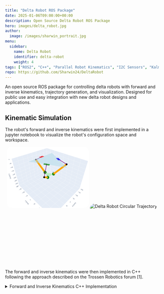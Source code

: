 ```yaml
---
title: "Delta Robot ROS Package"
date: 2025-01-06T09:00:00+00:00
description: Open Source Delta Robot ROS Package
hero: images/delta_robot.jpg
author:
  image: /images/sharwin_portrait.jpg
menu:
  sidebar:
    name: Delta Robot
    identifier: delta-robot
    weight: 4
tags: ["ROS2", "C++", "Parallel Robot Kinematics", "I2C Sensors", "Kalman Filtering"]
repo: https://github.com/Sharwin24/DeltaRobot
---
```

An open source ROS package for controlling delta robots with forward and inverse kinematics, trajectory generation, and visualization. Designed for public use and easy integration with new delta robot designs and applications.


## Kinematic Simulation
The robot's forward and inverse kinematics were first implemented in a jupyter notebook to visualize the robot's configuration space and workspace.

<div align="center">
  <img src="FK_notebook.png" alt="Robot Simulated in 3D Plot" style="border-radius: 15px; height: 200px; margin-left: 5px; display: inline-block;">
  <img src="DeltaCircleTrajectory.gif" alt="Delta Robot Circular Trajectory" style="border-radius: 15px; height: 200px; margin-right: 5px; display: inline-block;">
</div>

The forward and inverse kinematics were then implemented in C++ following the approach described on the Trossen Robotics forum [1].

<div>
  <details>
    <summary>Forward and Inverse Kinematics C++ Implementation</summary>
```cpp
void DeltaKinematics::forwardKinematics(const std::shared_ptr<DeltaFK::Request> request, std::shared_ptr<DeltaFK::Response> response) {
  // Locally save the request data (joint angles)
  float theta1 = request->joint_angles.theta1;
  float theta2 = request->joint_angles.theta2;
  float theta3 = request->joint_angles.theta3;
  float x = 0.0;
  float y = 0.0;
  float z = 0.0;

  float t = (this->SB - this->SP) * tan30 / 2;
  float y1 = -(t + this->AL * cos(theta1));
  float z1 = -this->AL * sin(theta1);
  float y2 = (t + this->AL * cos(theta2)) * sin30;
  float x2 = y2 * tan60;
  float z2 = -this->AL * sin(theta2);
  float y3 = (t + this->AL * cos(theta3)) * sin30;
  float x3 = -y3 * tan60;
  float z3 = -this->AL * sin(theta3);
  float dnm = (y2 - y1) * x3 - (y3 - y1) * x2;
  float w1 = y1 * y1 + z1 * z1;
  float w2 = x2 * x2 + y2 * y2 + z2 * z2;
  float w3 = x3 * x3 + y3 * y3 + z3 * z3;

  // x = (a1*z + b1)/dnm
  float a1 = (z2 - z1) * (y3 - y1) - (z3 - z1) * (y2 - y1);
  float b1 = -((w2 - w1) * (y3 - y1) - (w3 - w1) * (y2 - y1)) / 2.0;

  // y = (a2*z + b2)/dnm;
  float a2 = -(z2 - z1) * x3 + (z3 - z1) * x2;
  float b2 = ((w2 - w1) * x3 - (w3 - w1) * x2) / 2.0;

  // a*z^2 + b*z + c = 0
  float a = a1 * a1 + a2 * a2 + dnm * dnm;
  float b = 2 * (a1 * b1 + a2 * (b2 - y1 * dnm) - z1 * dnm * dnm);
  float c = (b2 - y1 * dnm) * (b2 - y1 * dnm) + b1 * b1 + dnm * dnm * (z1 * z1 - this->PL * this->PL);

  // discriminant
  float d = b * b - (float)4.0 * a * c;
  if (d < 0) {
    RCLCPP_ERROR(this->get_logger(), "DeltaFK: Invalid Configuration (%f, %f, %f) [rad]", theta1, theta2, theta3);
  } else {
    z = (-b + sqrt(d)) / (2*a);
    x = (a1 * z + b1) / dnm;
    y = (a2 * z + b2) / dnm;
  }

  // Update the response data (end effector position)
  response->x = x; // [mm]
  response->y = y; // [mm]
  response->z = z; // [mm]
}

int DeltaKinematics::deltaFK_AngleYZ(float x0, float y0, float z0, float& theta) {
  float y1 = -0.5 * tan30 * SB; // Half base * tan(30)
  y0 -= 0.5 * tan30 * this->SP;    // shift center to edge
  // z = a + b*y
  float a = (x0 * x0 + y0 * y0 + z0 * z0 + this->AL * this->AL - this->PL * this->PL - y1 * y1) / (2 * z0);
  float b = (y1 - y0) / z0;
  // discriminant
  float d = -(a + b * y1) * (a + b * y1) + this->AL * (b * b * this->AL + this->AL);
  if (d < 0) return -1; // non-existing point
  float yj = (y1 - a * b - sqrt(d)) / (b * b + 1); // choosing outer point
  float zj = a + b * yj;
  theta = atan(-zj / (y1 - yj)) + ((yj > y1) ? M_PI : 0.0);
  return 0;
}

void DeltaKinematics::inverseKinematics(const std::shared_ptr<DeltaIK::Request> request, std::shared_ptr<DeltaIK::Response> response) {
  // Locally save the request data (end effector position)
  float x = request->x; // [mm]
  float y = request->y; // [mm]
  float z = request->z; // [mm]
  float theta1 = 0.0;
  float theta2 = 0.0;
  float theta3 = 0.0;

  int status = this->deltaFK_AngleYZ(x, y, z, theta1);
  if (status == 0) {
    status = this->deltaFK_AngleYZ(x * cos120 + y * sin120, y * cos120 - x * sin120, z, theta2);  // rotate coords to +120 deg
  } else {
    RCLCPP_ERROR(this->get_logger(), "DeltaIK: Non-existing point (%f, %f, %f) [mm]", x, y, z);
  }
  if (status == 0) {
    status = this->deltaFK_AngleYZ(x * cos120 - y * sin120, y * cos120 + x * sin120, z, theta3);  // rotate coords to -120 deg
  } else {
    RCLCPP_ERROR(this->get_logger(), "DeltaIK: Non-existing point (%f, %f, %f) [mm]", x, y, z);
  }

  // Update the response data (joint angles)
  response->joint_angles.theta1 = theta1; // [rad]
  response->joint_angles.theta2 = theta2; // [rad]
  response->joint_angles.theta3 = theta3; // [rad]
}
```
</div>



## End-Effector Sensors

| Sensor | Image | Description |
|--------|-------|-------------|
| [BNO055 IMU](https://www.adafruit.com/product/4646) | <img src="imu.png" alt="IMU" style="border-radius: 15px; width: 200px;">  | A 9-DOF sensor providing absolute orientation data with an on-board accelerometer, gyroscope, and magnetometer. |
| [VL53L1X ToF Sensor](https://www.adafruit.com/product/3967) | <img src="ToF.png" alt="Time of Flight Sensor" style="border-radius: 15px; width: 200px;"> | Capable of precise distance measurement within a range of 30 to 4000 mm, with up to a 50Hz update rate and a 27 degree field of view. |


## References
- [Delta Robot Kinematics](https://hypertriangle.com/~alex/delta-robot-tutorial/)